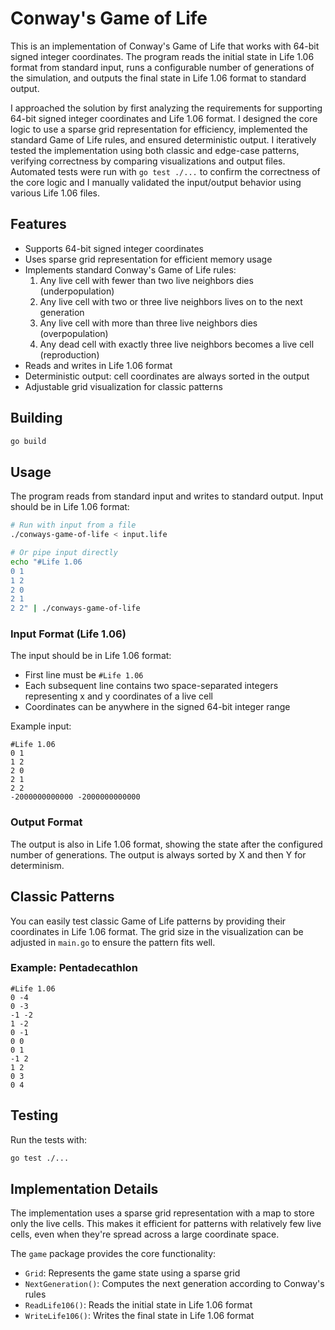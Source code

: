 # Conway's Game of Life

This is an implementation of Conway's Game of Life that works with 64-bit signed integer coordinates. The program reads the initial state in Life 1.06 format from standard input, runs a configurable number of generations of the simulation, and outputs the final state in Life 1.06 format to standard output.

I approached the solution by first analyzing the requirements for supporting 64-bit signed integer coordinates and Life 1.06 format. I designed the core logic to use a sparse grid representation for efficiency, implemented the standard Game of Life rules, and ensured deterministic output. I iteratively tested the implementation using both classic and edge-case patterns, verifying correctness by comparing visualizations and output files. Automated tests were run with `go test ./...` to confirm the correctness of the core logic and I manually validated the input/output behavior using various Life 1.06 files.

## Features

- Supports 64-bit signed integer coordinates
- Uses sparse grid representation for efficient memory usage
- Implements standard Conway's Game of Life rules:
  1. Any live cell with fewer than two live neighbors dies (underpopulation)
  2. Any live cell with two or three live neighbors lives on to the next generation
  3. Any live cell with more than three live neighbors dies (overpopulation)
  4. Any dead cell with exactly three live neighbors becomes a live cell (reproduction)
- Reads and writes in Life 1.06 format
- Deterministic output: cell coordinates are always sorted in the output
- Adjustable grid visualization for classic patterns

## Building

```bash
go build
```

## Usage

The program reads from standard input and writes to standard output. Input should be in Life 1.06 format:

```bash
# Run with input from a file
./conways-game-of-life < input.life

# Or pipe input directly
echo "#Life 1.06
0 1
1 2
2 0
2 1
2 2" | ./conways-game-of-life
```

### Input Format (Life 1.06)

The input should be in Life 1.06 format:
- First line must be `#Life 1.06`
- Each subsequent line contains two space-separated integers representing x and y coordinates of a live cell
- Coordinates can be anywhere in the signed 64-bit integer range

Example input:
```
#Life 1.06
0 1
1 2
2 0
2 1
2 2
-2000000000000 -2000000000000
```

### Output Format

The output is also in Life 1.06 format, showing the state after the configured number of generations. The output is always sorted by X and then Y for determinism.

## Classic Patterns

You can easily test classic Game of Life patterns by providing their coordinates in Life 1.06 format. The grid size in the visualization can be adjusted in `main.go` to ensure the pattern fits well.

### Example: Pentadecathlon
```
#Life 1.06
0 -4
0 -3
-1 -2
1 -2
0 -1
0 0
0 1
-1 2
1 2
0 3
0 4
```

## Testing

Run the tests with:

```bash
go test ./...
```

## Implementation Details

The implementation uses a sparse grid representation with a map to store only the live cells. This makes it efficient for patterns with relatively few live cells, even when they're spread across a large coordinate space.

The `game` package provides the core functionality:
- `Grid`: Represents the game state using a sparse grid
- `NextGeneration()`: Computes the next generation according to Conway's rules
- `ReadLife106()`: Reads the initial state in Life 1.06 format
- `WriteLife106()`: Writes the final state in Life 1.06 format 